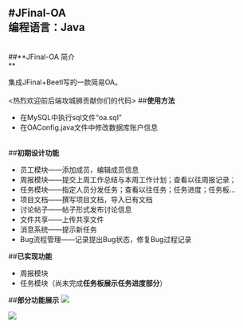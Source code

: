 #JFinal-OA<br>
编程语言：Java <br>
---
<br>
##**JFinal-OA 简介<br>**

集成JFinal+Beetl写的一款简易OA。<br><br>
<热烈欢迎前后端攻城狮贡献你们的代码>
##**使用方法**<br>
- 在MySQL中执行sql文件“oa.sql”
- 在OAConfig.java文件中修改数据库账户信息<br><br>

##**初期设计功能**<br>
- 员工模块——添加成员，编辑成员信息
- 周报模块——提交上周工作总结与本周工作计划；查看以往周报记录；
- 任务模块——指定人员分发任务；查看以往任务；任务进度；任务板...<br>
- 项目文档——撰写项目文档，导入已有文档
- 讨论帖子——帖子形式发布讨论信息
- 文件共享——上传共享文件
- 消息系统——提示新任务
- Bug流程管理——记录提出Bug状态，修复Bug过程记录

##**已实现功能**<br>
- 周报模块
- 任务模块（尚未完成**任务板展示任务进度部分**）


##**部分功能展示**
![](https://raw.githubusercontent.com/levyc/JFinal-OA/master/images/QQ%E5%9B%BE%E7%89%8720160405170242.png)

![](https://raw.githubusercontent.com/levyc/JFinal-OA/master/images/QQ%E5%9B%BE%E7%89%8720160405170313.png)
